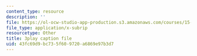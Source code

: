 ```yaml
---
content_type: resource
description: ''
file: https://ol-ocw-studio-app-production.s3.amazonaws.com/courses/15-071-the-analytics-edge-spring-2017/43fc69d9bc735f609720a6869e97b3d7_mw0jJm_3KXs.vtt
file_type: application/x-subrip
resourcetype: Other
title: 3play caption file
uid: 43fc69d9-bc73-5f60-9720-a6869e97b3d7
---
```

